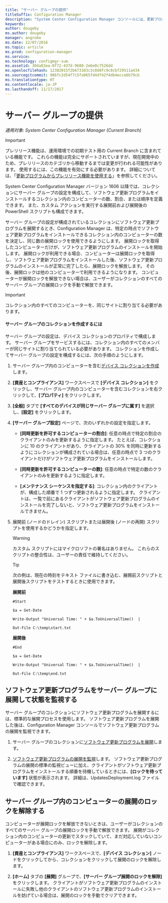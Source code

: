 ```yaml
---
title: "サーバー グループの提供"
titleSuffix: Configuration Manager
description: "System Center Configuration Manager コンソールには、更新プログラムとコンプライアンスを監視するためのアラートとステータスがあります。"
keywords: 
author: dougeby
ms.author: dougeby
manager: angrobe
ms.date: 12/07/2016
ms.topic: article
ms.prod: configuration-manager
ms.service: 
ms.technology: configmgr-sum
ms.assetid: 304a83ea-0f72-437d-9688-2e6e0c7526dd
ms.openlocfilehash: 12382015f2b673103c3c0d8fc9c0cbf29511a434
ms.sourcegitcommit: 986fc2d54f7c5fa965fd4df42f4db4ecce6b79cb
ms.translationtype: HT
ms.contentlocale: ja-JP
ms.lasthandoff: 11/17/2017
---
```

# <a name="service-a-server-group"></a>サーバー グループの提供

*適用対象: System Center Configuration Manager (Current Branch)*

>[!IMPORTANT]
>プレリリース機能は、運用環境での初期テスト用の Current Branch に含まれている機能です。 これらの機能は完全にサポートされていますが、現在開発中のため、プレリリースのカテゴリから移動するまでは変更が行われる可能性があります。 使用するには、この機能を有効にする必要があります。 詳細については、「[更新プログラムからプレリリース機能を使用する](https://docs.microsoft.com/sccm/core/servers/manage/install-in-console-updates#bkmk_prerelease)」を参照してください。

System Center Configuration Manager バージョン 1606 以降では、コレクションにサーバー グループの設定を構成して、ソフトウェア更新プログラムをインストールするコレクション内のコンピューターの数、割合、または順序を定義できます。 また、カスタム アクションを実行する展開前および展開後の PowerShell スクリプトも構成できます。

サーバー グループの設定が構成されているコレクションにソフトウェア更新プログラムを展開するとき、Configuration Manager は、特定の時点でソフトウェア更新プログラムをインストールできるコレクション内のコンピューターの数を決定し、同じ数の展開ロックを使用できるようにします。 展開ロックを取得したコンピューターだけが、ソフトウェア更新プログラムのインストールを開始します。 展開ロックが利用できる場合、コンピューターは展開ロックを取得し、ソフトウェア更新プログラムをインストールした後、ソフトウェア更新プログラムのインストールが正常に完了したら、展開ロックを解放します。 その後、展開ロックは他のコンピューターで利用できるようになります。 コンピューターが展開ロックを解放できない場合は、ユーザーがコレクションのすべてのサーバー グループの展開ロックを手動で解放できます。

>[!IMPORTANT]
>コレクション内のすべてのコンピューターを、同じサイトに割り当てる必要があります。

#### <a name="to-create-a-collection-for-a-server-group"></a>サーバー グループのコレクションを作成するには  
サーバー グループの設定は、デバイス コレクションのプロパティで構成します。 サーバー グループをサービスするには、コレクション内のすべてのメンバーが同じサイトに割り当てられている必要があります。 コレクションを作成してサーバー グループの設定を構成するには、次の手順のようにします。
1.  サーバー グループ内のコンピューターを含む[デバイス コレクションを作成](../../core/clients/manage/collections/create-collections.md)します。  

2.  **[資産とコンプライアンス]** ワークスペースで **[デバイス コレクション]** をクリックし、サーバー グループ内のコンピューターを含むコレクションを右クリックして、**[プロパティ]** をクリックします。  

3.  **[全般]** タブで **[すべてのデバイスが同じサーバー グループに属す]** を選択し、**[設定]** をクリックします。  

4.  **[サーバー グループ設定]** ページで、次のいずれかの設定を指定します。  

    -   **[同時更新を許可するコンピューターの割合]**: 任意の時点で特定の割合のクライアントのみを更新するように指定します。 たとえば、コレクションに 10 のクライアントがあり、クライアントの 30% を同時に更新するようにコレクションが構成されている場合は、任意の時点で 3 つのクライアントだけがソフトウェア更新プログラムをインストールします。  

    -   **[同時更新を許可するコンピューターの数]**: 任意の時点で特定の数のクライアントのみを更新するように指定します。  

    -   **[メンテナンス シーケンスを指定する]**: コレクション内のクライアントが、構成した順番で 1 つずつ更新されるように指定します。 クライアントは、一覧で前にあるクライアントがソフトウェア更新プログラムのインストールを完了しないと、ソフトウェア更新プログラムをインストールできません。  

5.  展開前 (ノードのドレイン) スクリプトまたは展開後 (ノードの再開) スクリプトを使用するかどうかを指定します。  

    > [!WARNING]
    > カスタム スクリプトにはマイクロソフトの署名はありません。 これらのスクリプトの整合性は、ユーザーの責任で維持してください。

    > [!TIP]  
    > 次の例は、現在の時刻をテキスト ファイルに書き込む、展開前スクリプトと展開後スクリプトをテストするときに使用できます。  
    >   
    >  **展開前**  
    >   
    >  `#Start`  
    >   
    >  `$a = Get-Date`  
    >   
    >  `Write-Output "Universal Time: " + $a.ToUniversalTime()  |`  
    >   
    >  `Out-File C:\temp\start.txt`  
    >   
    >  **展開後**  
    >   
    >  `#End`  
    >   
    >  `$a = Get-Date`  
    >   
    >  `Write-Output "Universal Time: " + $a.ToUniversalTime()  |`  
    >   
    >  `Out-File C:\temp\end.txt`  

## <a name="deploy-software-updates-to-the-server-group-and-monitor-status"></a>ソフトウェア更新プログラムをサーバー グループに展開して状態を監視する  
サーバー グループのコレクションにソフトウェア更新プログラムを展開するには、標準的な展開プロセスを使用します。 ソフトウェア更新プログラムを展開した後は、Configuration Manager コンソールでソフトウェア更新プログラムの展開を監視できます。
1.  サーバー グループのコレクションに[ソフトウェア更新プログラムを展開](manually-deploy-software-updates.md)します。   

2.  [ソフトウェア更新プログラムの展開を監視](monitor-software-updates.md)します。 ソフトウェア更新プログラムの展開の標準の監視ビューに加え、クライアントがソフトウェア更新プログラムをインストールする順番を待機しているときには、**[ロックを待っています]** 状態が表示されます。 詳細は、UpdatesDeployment.log ファイルで確認できます。


## <a name="clear-the-deployment-locks-for-computers-in-a-server-group"></a>サーバー グループ内のコンピューターの展開のロックを解除する  
コンピューターが展開ロックを解放できないときは、ユーザーがコレクションのすべてのサーバー グループの展開ロックを手動で解放できます。 展開がコレクション内のコンピューターの更新でスタックしていて、まだ対応していないコンピューターがある場合にのみ、ロックを解除します。  
1.  **[資産とコンプライアンス]** ワークスペースで、**[デバイス コレクション]** ノードをクリックしてから、コレクションをクリックして展開のロックを解除します。  

2.  **[ホーム]** タブの **[展開]** グループで、**[サーバー グループ展開のロックを解除]** をクリックします。 クライアントがソフトウェア更新プログラムのインストールに失敗し他のクライアントのソフトウェア更新プログラムのインストールを妨げている場合は、展開のロックを手動でクリアできます。  
